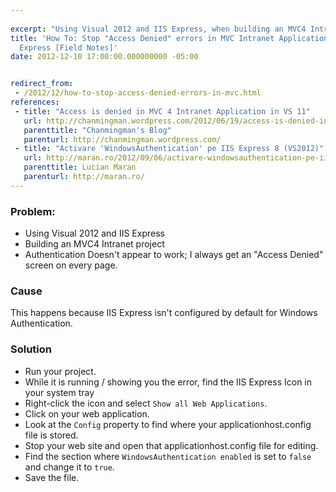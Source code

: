 ```yaml
---
 
excerpt: "Using Visual 2012 and IIS Express, when building an MVC4 Intranet project, I get an 'Access Denied' screen on every page."
title: 'How To: Stop "Access Denied" errors in MVC Intranet Applications VS 2012/IIS
  Express [Field Notes]'
date: 2012-12-10 17:00:00.000000000 -05:00


redirect_from:
 - /2012/12/how-to-stop-access-denied-errors-in-mvc.html
references: 
 - title: "Access is denied in MVC 4 Intranet Application in VS 11"
   url: http://chanmingman.wordpress.com/2012/06/19/access-is-denied-in-mvc-4-intranet-application-in-vs-11/
   parenttitle: "Chanmingman's Blog"
   parenturl: http://chanmingman.wordpress.com/
 - title: "Activare 'WindowsAuthentication' pe IIS Express 8 (VS2012)"
   url: http://maran.ro/2012/09/06/activare-windowsauthentication-pe-iis-express-8-vs2012/
   parenttitle: Lucian Maran
   parenturl: http://maran.ro/
---
```

### Problem:

* Using Visual 2012 and IIS Express
* Building an MVC4 Intranet project
* Authentication Doesn't appear to work; I always get an "Access Denied" screen on every page.

### Cause

This happens because IIS Express isn't configured by default for Windows Authentication.

### Solution

* Run your project.
* While it is running / showing you the error, find the IIS Express Icon in your system tray
* Right-click the icon and select `Show all Web Applications`.
* Click on your web application.
* Look at the `Config` property to find where your applicationhost.config file is stored.
* Stop your web site and open that applicationhost.config file for editing.
* Find the section where `WindowsAuthentication enabled` is set to `false` and change it to `true`.
* Save the file.
